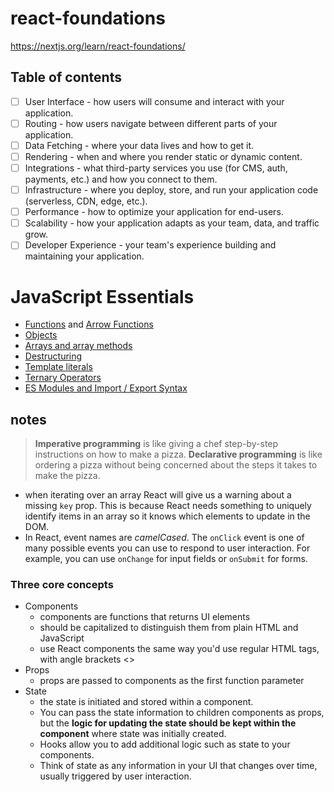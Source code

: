# react-foundations

https://nextjs.org/learn/react-foundations/

## Table of contents

- [ ] User Interface - how users will consume and interact with your application.
- [ ] Routing - how users navigate between different parts of your application.
- [ ] Data Fetching - where your data lives and how to get it.
- [ ] Rendering - when and where you render static or dynamic content.
- [ ] Integrations - what third-party services you use (for CMS, auth, payments, etc.) and how you connect to them.
- [ ] Infrastructure - where you deploy, store, and run your application code (serverless, CDN, edge, etc.).
- [ ] Performance - how to optimize your application for end-users.
- [ ] Scalability - how your application adapts as your team, data, and traffic grow.
- [ ] Developer Experience - your team's experience building and maintaining your application.

# JavaScript Essentials

- [Functions](https://developer.mozilla.org/docs/Web/JavaScript/Guide/Functions) and [Arrow Functions](https://developer.mozilla.org/docs/Web/JavaScript/Reference/Functions/Arrow_functions)
- [Objects](https://developer.mozilla.org/docs/Web/JavaScript/Reference/Global_Objects/Object)
- [Arrays and array methods](https://developer.mozilla.org/docs/Web/JavaScript/Reference/Global_Objects/Array)
- [Destructuring](https://developer.mozilla.org/docs/Web/JavaScript/Reference/Operators/Destructuring_assignment)
- [Template literals](https://developer.mozilla.org/docs/Web/JavaScript/Reference/Template_literals)
- [Ternary Operators](https://developer.mozilla.org/docs/Web/JavaScript/Reference/Operators/Conditional_Operator)
- [ES Modules and Import / Export Syntax](https://developer.mozilla.org/docs/Web/JavaScript/Guide/Modules)


## notes

> **Imperative programming** is like giving a chef step-by-step instructions on how to make a pizza.
> **Declarative programming** is like ordering a pizza without being concerned about the steps it takes to make the pizza.

- when iterating over an array React will give us a warning about a missing `key` prop. This is because React needs something to uniquely identify items in an array so it knows which elements to update in the DOM.
- In React, event names are *camelCased*. The `onClick` event is one of many possible events you can use to respond to user interaction. For example, you can use `onChange` for input fields or `onSubmit` for forms.

### Three core concepts

- Components
  - components are functions that returns UI elements
  - should be capitalized to distinguish them from plain HTML and JavaScript
  - use React components the same way you'd use regular HTML tags, with angle brackets <>
- Props
  - props are passed to components as the first function parameter
- State
  - the state is initiated and stored within a component.
  - You can pass the state information to children components as props, but the **logic for updating the state should be kept within the component** where state was initially created.
  - Hooks allow you to add additional logic such as state to your components.
  - Think of state as any information in your UI that changes over time, usually triggered by user interaction.

